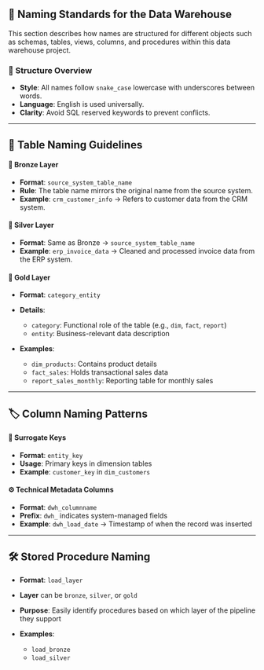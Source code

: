 ## 🧾 Naming Standards for the Data Warehouse

This section describes how names are structured for different objects such as schemas, tables, views, columns, and procedures within this data warehouse project.

### 🔹 Structure Overview

* **Style**: All names follow `snake_case` lowercase with underscores between words.
* **Language**: English is used universally.
* **Clarity**: Avoid SQL reserved keywords to prevent conflicts.
_______________________________________________________________________________________________________________________________________
## 📘 Table Naming Guidelines

#### 🥉 Bronze Layer

* **Format**: `source_system_table_name`
* **Rule**: The table name mirrors the original name from the source system.
* **Example**: `crm_customer_info` → Refers to customer data from the CRM system.

#### 🥈 Silver Layer

* **Format**: Same as Bronze → `source_system_table_name`
* **Example**: `erp_invoice_data` → Cleaned and processed invoice data from the ERP system.

#### 🥇 Gold Layer

* **Format**: `category_entity`
* **Details**:

  * `category`: Functional role of the table (e.g., `dim`, `fact`, `report`)
  * `entity`: Business-relevant data description
* **Examples**:

  * `dim_products`: Contains product details
  * `fact_sales`: Holds transactional sales data
  * `report_sales_monthly`: Reporting table for monthly sales
________________________________________________________________________________________________________________________________________________________
## 🏷️ Column Naming Patterns

#### 🔑 Surrogate Keys

* **Format**: `entity_key`
* **Usage**: Primary keys in dimension tables
* **Example**: `customer_key` in `dim_customers`

#### ⚙️ Technical Metadata Columns

* **Format**: `dwh_columnname`
* **Prefix**: `dwh_` indicates system-managed fields
* **Example**: `dwh_load_date` → Timestamp of when the record was inserted
_______________________________________________________________________________________________________________________________________________________
## 🛠️ Stored Procedure Naming

* **Format**: `load_layer`
* **Layer** can be `bronze`, `silver`, or `gold`
* **Purpose**: Easily identify procedures based on which layer of the pipeline they support
* **Examples**:

  * `load_bronze`
  * `load_silver`
